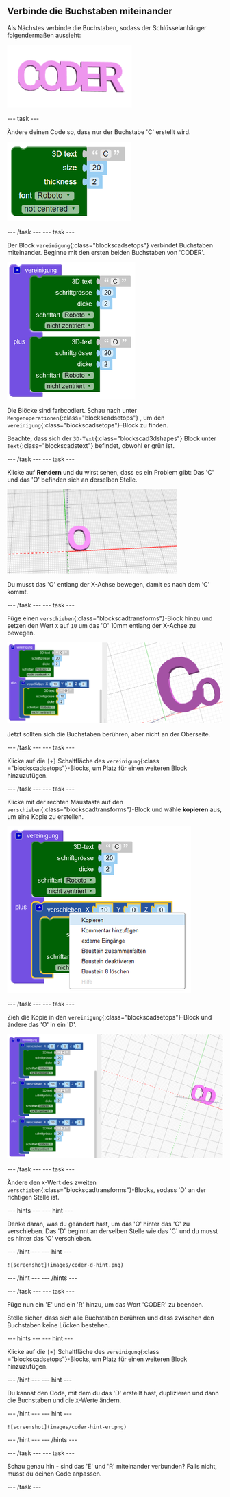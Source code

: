 ## Verbinde die Buchstaben miteinander

Als Nächstes verbinde die Buchstaben, sodass der Schlüsselanhänger folgendermaßen aussieht:

![Screenshot](images/coder-letters-joined.png)

--- task ---

Ändere deinen Code so, dass nur der Buchstabe 'C' erstellt wird.

![Screenshot](images/coder-c.png)

--- /task --- --- task ---

Der Block `vereinigung`{:class="blockscadsetops"} verbindet Buchstaben miteinander. Beginne mit den ersten beiden Buchstaben von 'CODER'.

![Screenshot](images/coder-co.png)

Die Blöcke sind farbcodiert. Schau nach unter `Mengenoperationen`{:class="blockscadsetops"} , um den `vereinigung`{:class="blockscadsetops"}-Block zu finden.

Beachte, dass sich der `3D-Text`{:class="blockscad3dshapes"} Block unter `Text`{:class="blockscadstext"} befindet, obwohl er grün ist.

--- /task --- --- task ---

Klicke auf **Rendern** und du wirst sehen, dass es ein Problem gibt: Das 'C' und das 'O' befinden sich an derselben Stelle.

![Screenshot](images/coder-same-place.png)

Du musst das 'O' entlang der X-Achse bewegen, damit es nach dem 'C' kommt.

--- /task --- --- task ---

Füge einen `verschieben`{:class="blockscadtransforms"}-Block hinzu und setzen den Wert `X` auf `10` um das 'O' 10mm entlang der X-Achse zu bewegen.

![Screenshot](images/coder-translate.png)

Jetzt sollten sich die Buchstaben berühren, aber nicht an der Oberseite.

--- /task --- --- task ---

Klicke auf die `[+]` Schaltfläche des `vereinigung`{:class ="blockscadsetops"}-Blocks, um Platz für einen weiteren Block hinzuzufügen.

--- /task --- --- task ---

Klicke mit der rechten Maustaste auf den `verschieben`{:class="blockscadtransforms"}-Block und wähle **kopieren** aus, um eine Kopie zu erstellen.

![Screenshot](images/coder-duplicate.png)

--- /task --- --- task ---

Zieh die Kopie in den `vereinigung`{:class="blockscadsetops"}-Block und ändere das 'O' in ein 'D'.

![Screenshot](images/coder-d.png)

--- /task --- --- task ---

Ändere den `X`-Wert des zweiten `verschieben`{:class="blockscadtransforms"}-Blocks, sodass 'D' an der richtigen Stelle ist.

--- hints --- --- hint ---

Denke daran, was du geändert hast, um das 'O' hinter das 'C' zu verschieben. Das 'D' beginnt an derselben Stelle wie das 'C' und du musst es hinter das 'O' verschieben.

--- /hint --- --- hint ---

    ![screenshot](images/coder-d-hint.png)

--- /hint --- --- /hints ---

--- /task --- --- task ---

Füge nun ein 'E' und ein 'R' hinzu, um das Wort 'CODER' zu beenden.

Stelle sicher, dass sich alle Buchstaben berühren und dass zwischen den Buchstaben keine Lücken bestehen.

--- hints --- --- hint ---

Klicke auf die `[+]` Schaltfläche des `vereinigung`{:class ="blockscadsetops"}-Blocks, um Platz für einen weiteren Block hinzuzufügen.

--- /hint --- --- hint ---

Du kannst den Code, mit dem du das 'D' erstellt hast, duplizieren und dann die Buchstaben und die `X`-Werte ändern.

--- /hint --- --- hint ---

    ![screenshot](images/coder-hint-er.png)

--- /hint --- --- /hints ---

--- /task --- --- task ---

Schau genau hin - sind das 'E' und 'R' miteinander verbunden? Falls nicht, musst du deinen Code anpassen.

--- /task ---

